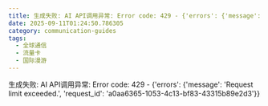 ```yaml
---
title: 生成失败: AI API调用异常: Error code: 429 - {'errors': {'message': 'Request limit exceeded.', 'request_id': 'd01789c7-b7fd-4f6e-8c0d-e19e2790dab5'}}
date: 2025-09-11T01:24:50.786305
category: communication-guides
tags:
  - 全球通信
  - 流量卡
  - 国际漫游
---
```


生成失败: AI API调用异常: Error code: 429 - {'errors': {'message': 'Request limit exceeded.', 'request_id': 'a0aa6365-1053-4c13-bf83-43315b89e2d3'}}